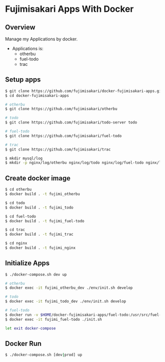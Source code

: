 # Fujimisakari Apps With Docker

## Overview

Manage my Applications by docker.

- Applications is:
  - otherbu
  - fuel-todo
  - trac


## Setup apps

```sh
$ git clone https://github.com/fujimisakari/docker-fujimisakari-apps.git
$ cd docker-fujimisakari-apps

# otherbu
$ git clone https://github.com/fujimisakari/otherbu

# todo
$ git clone https://github.com/fujimisakari/todo-server todo

# fuel-todo
$ git clone https://github.com/fujimisakari/fuel-todo

# trac
$ git clone https://github.com/fujimisakari/trac

$ mkdir mysql/log
$ mkdir -p nginx/log/otherbu nginx/log/todo nginx/log/fuel-todo nginx/log/trac
```


## Create docker image

```sh
$ cd otherbu
$ docker build . -t fujimi_otherbu

$ cd todo
$ docker build . -t fujimi_todo

$ cd fuel-todo
$ docker build . -t fujimi_fuel-todo

$ cd trac
$ docker build . -t fujimi_trac

$ cd nginx
$ docker build . -t fujimi_nginx
```


## Initialize Apps

```sh
$ ./docker-compose.sh dev up

# otherbu
$ docker exec -it fujimi_otherbu_dev ./env/init.sh develop

# todo
$ docker exec -it fujimi_todo_dev ./env/init.sh develop

# fuel-todo
$ docker run -v $HOME/docker-fujimisakari-apps/fuel-todo:/usr/src/fuel-todo -it fujimi_fuel-todo /usr/src/fuel-todo/composer.phar install
$ docker exec -it fujimi_fuel-todo ./init.sh

let exit docker-compose
```


## Docker Run

```sh
$ ./docker-compose.sh [dev|prod] up
```
